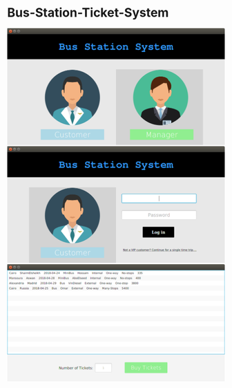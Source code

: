 # Bus-Station-Ticket-System
![Screenshot1](https://github.com/ahmedhammad97/Bus-Station-Ticket-System/blob/master/1.png)
![Screenshot1](https://github.com/ahmedhammad97/Bus-Station-Ticket-System/blob/master/2.png)
![Screenshot1](https://github.com/ahmedhammad97/Bus-Station-Ticket-System/blob/master/3.png)


